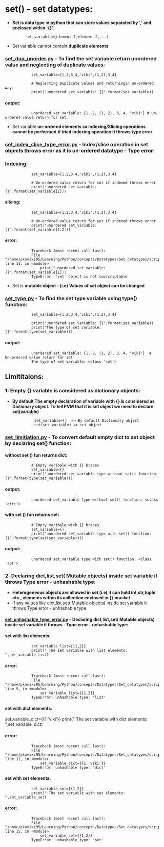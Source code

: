 # set() - set datatypes:

- **Set is data type in python that can store values separated by ',' and enclosed within '{}'.**

            set_variable={element 1,element 2,...}

- Set variable cannot contain **duplicate elements**

### [set_dup_unorder.py](https://github.com/pknviki95/Python/tree/main/concepts/Datatypes/Set_datatypes/scripts/set_dup_unorder.py) - To find the set variable return unordered value and neglecting of duplicate values:

                set_variable={1,2,3,4,'viki',(1,2),3,4}

                # Neglecting Duplicate values and returningin un-ordered way:
                print("unordered set_variable: {}".format(set_variable))

#### output:
                unordered set_variable: {1, 2, (1, 2), 3, 4, 'viki'} # Un-ordered value return for set

- Set variable **un-ordered elements so indexing/Slicing operations cannot be performed.if tried indexing operation it throws type error**

### [set_index_slice_type_error.py](https://github.com/pknviki95/Python/tree/main/concepts/Datatypes/Set_datatypes/scripts/set_index_slice_type_error.py) - Index/slice operation in set objects throws error as it is un-ordered datatype - Type error:

### Indexing:
                set_variable={1,2,3,4,'viki',(1,2),3,4}

                # Un-ordered value return for set if indexed throws error
                print("unordered set_variable: {}".format(set_variable[1]))
#### slicing:

                set_variable={1,2,3,4,'viki',(1,2),3,4}

                # Un-ordered value return for set if indexed throws error
                print("unordered set_variable: {}".format(set_variable[1:2]))

#### error:
                Traceback (most recent call last):
                File "/home/pknviki95/Learning/Python/concepts/Datatypes/Set_datatypes/scripts/set_index_type_error.py", line 11, in <module>
                    print("unordered set_variable: {}".format(set_variable[1]))
                TypeError: 'set' object is not subscriptable

- Set is **mutable object - (i.e) Values of set object can be changed**

### [set_type.py](https://github.com/pknviki95/Python/tree/main/concepts/Datatypes/Set_datatypes/scripts/set_type.py) - To find the set type variable using type() function:

                set_variable={1,2,3,4,'viki',(1,2),3,4}

                print("unordered set_variable: {}".format(set_variable))
                print("The type of set variable: {}".format(type(set_variable)))

#### output:
                unordered set_variable: {1, 2, (1, 2), 3, 4, 'viki'}  # Un-ordered value return for set
                The type of set variable: <class 'set'>

## Limititaions:

### 1: Empty {} variable is considered as dictionary objects:

- **By default The empty declaration of variable with {} is considered as Dictionary object. To tell PVM that it is set object we need to declare set(variable)**

                set_variable={}  => By default Dictionary object
                set(set_variable) => set object

### [set_limitiation.py](https://github.com/pknviki95/Python/tree/main/concepts/Datatypes/Set_datatypes/scripts/set_limitiation.py) - To convert default empty dict to set object by declaring set() function:

#### without set () fun returns dict:
                # Empty varibale with {} braces
                set_variable={}
                print("unordered set_variable type without set() function: {}".format(type(set_variable)))

#### output:
                unordered set_variable type without set() function: <class 'dict'>

#### with set () fun returns set:
                # Empty varibale with {} braces
                set_variable={}
                print("unordered set_variable type with set() function: {}".format(type(set(set_variable))))
#### output:

                unordered set_variable type with set() function: <class 'set'>

### 2: Declaring dict,list,set( Mutable objects) inside set variable it throws Type error -  unhashable type:

- **Heterogeneous objects are allowed in set (i.e) it can hold int,str,tuple etc., elements within its collection enclosed in {} bracket.**
- If any values like dict,list,set( Mutable objects) inside set variable it throws Type error -  unhashable type

#### [set_unhashable_type_error.py](https://github.com/pknviki95/Python/tree/main/concepts/Datatypes/Set_datatypes/scripts/set_unhashable_type_error.py)  - Declaring dict,list,set( Mutable objects) inside set variable it throws - Type error - unhashable type:

#### set with list elements:

                set_variable_list={[1,2]}
                print(" The set variable with list elements: ",set_variable_list)

#### error:

                Traceback (most recent call last):
                File "/home/pknviki95/Learning/Python/concepts/Datatypes/Set_datatypes/scripts/set_unhashable_type_error.py", line 9, in <module>
                    set_variable_list={[1,2]}
                TypeError: unhashable type: 'list'

#### set with dict elements:
set_variable_dict={{1:'viki'}}
print(" The set variable with dict elements: ",set_variable_dict)

#### error:

                Traceback (most recent call last):
                File "/home/pknviki95/Learning/Python/concepts/Datatypes/Set_datatypes/scripts/set_unhashable_type_error.py", line 12, in <module>
                    set_variable_dict={{1:'viki'}}
                TypeError: unhashable type: 'dict'

#### set with set elements:

                set_variable_set={{1,2}}
                print(" The set variable with set elements: ",set_variable_set)

#### error:

                Traceback (most recent call last):
                File "/home/pknviki95/Learning/Python/concepts/Datatypes/Set_datatypes/scripts/set_unhashable_type_error.py", line 15, in <module>
                    set_variable_set={{1,2}}
                TypeError: unhashable type: 'set'
